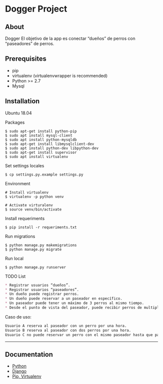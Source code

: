 Dogger Project
========================================

About
-----
Dogger
El objetivo de la app es conectar “dueños” de perros con “paseadores” de perros. 


Prerequisites
-------------
- pip
- virtualenv (virtualenvwrapper is recommended)
- Python >= 2.7
- Mysql

Installation
------------

Ubuntu 18.04

Packages
```
$ sudo apt-get install python-pip
$ sudo apt install mysql-client
$ sudo apt install python-mysqldb
$ sudo apt-get install libmysqlclient-dev
$ sudo apt install python-dev libpython-dev
$ sudo apt-get install supervisor
$ sudo apt install virtualenv

```

Set settings locales

```
$ cp settings.py.example settings.py
```

Environment

```
# Install virtualenv
$ virtualenv -p python venv

# Activate virturalenv
$ source venv/bin/activate
```

Install requeriments

```
$ pip install -r requeriments.txt
```


Run migrations

```
$ python manage.py makemigrations
$ python manage.py migrate
```


Run local
```
$ python manage.py runserver
```

TODO List

```markdown
* Registrar usuarios “dueños”.
* Registrar usuarios “paseadores”.
* Un dueño puede registrar perros.
* Un dueño puede reservar a un paseador en específico.
* Un paseador puede tener un máximo de 3 perros al mismo tiempo. 
* Desde el punto de vista del paseador, puede recibir perros de multiples dueños en cada reserva.
```

Caso de uso:
```markdown
Usuario A reserva al paseador con un perro por una hora.
Usuario B reserva al paseador con dos perros por una hora.
Usuario C no puede reservar un perro con el mismo paseador hasta que pase una hora de que el usuario A o B reservaron.

```



* * *

Documentation
------------

* [Python](https://www.python.org/doc/)
* [Django](https://docs.djangoproject.com/en/2.0/)
* [Pip, Virtualenv](http://docs.python-guide.org/en/latest/dev/virtualenvs/)
